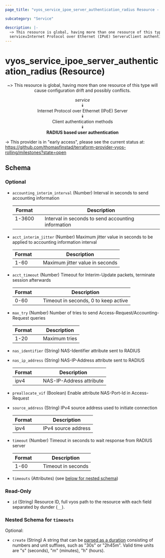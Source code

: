 ```yaml
---
page_title: "vyos_service_ipoe_server_authentication_radius Resource - vyos"

subcategory: "Service"

description: |- 
  ~> This resource is global, having more than one resource of this type will cause configuration drift and possibly conflicts.
  service⯯Internet Protocol over Ethernet (IPoE) Server⯯Client authentication methods⯯RADIUS based user authentication
---
```


# vyos_service_ipoe_server_authentication_radius (Resource)
<center>

~> This resource is global, having more than one resource of this type will cause configuration drift and possibly conflicts.

*service*  
⯯  
Internet Protocol over Ethernet (IPoE) Server  
⯯  
Client authentication methods  
⯯  
**RADIUS based user authentication**


</center>

-> This provider is in "early access", please see the current status at: https://github.com/thomasfinstad/terraform-provider-vyos-rolling/milestones?state=open

## Schema

### Optional

- `accounting_interim_interval` (Number) Interval in seconds to send accounting information

    |Format  &emsp;|Description                                         |
    |----------|------------------------------------------------------|
    |1-3600  &emsp;|Interval in seconds to send accounting information  |
- `acct_interim_jitter` (Number) Maximum jitter value in seconds to be applied to accounting information interval

    |Format  &emsp;|Description                      |
    |----------|-----------------------------------|
    |1-60    &emsp;|Maximum jitter value in seconds  |
- `acct_timeout` (Number) Timeout for Interim-Update packets, terminate session afterwards

    |Format  &emsp;|Description                           |
    |----------|----------------------------------------|
    |0-60    &emsp;|Timeout in seconds, 0 to keep active  |
- `max_try` (Number) Number of tries to send Access-Request/Accounting-Request queries

    |Format  &emsp;|Description    |
    |----------|-----------------|
    |1-20    &emsp;|Maximum tries  |
- `nas_identifier` (String) NAS-Identifier attribute sent to RADIUS
- `nas_ip_address` (String) NAS-IP-Address attribute sent to RADIUS

    |Format  &emsp;|Description               |
    |----------|----------------------------|
    |ipv4    &emsp;|NAS-IP-Address attribute  |
- `preallocate_vif` (Boolean) Enable attribute NAS-Port-Id in Access-Request
- `source_address` (String) IPv4 source address used to initiate connection

    |Format  &emsp;|Description          |
    |----------|-----------------------|
    |ipv4    &emsp;|IPv4 source address  |
- `timeout` (Number) Timeout in seconds to wait response from RADIUS server

    |Format  &emsp;|Description         |
    |----------|----------------------|
    |1-60    &emsp;|Timeout in seconds  |
- `timeouts` (Attributes) (see [below for nested schema](#nestedatt--timeouts))

### Read-Only

- `id` (String) Resource ID, full vyos path to the resource with each field separated by dunder (`__`).

<a id="nestedatt--timeouts"></a>
### Nested Schema for `timeouts`

Optional:

- `create` (String) A string that can be [parsed as a duration](https://pkg.go.dev/time#ParseDuration) consisting of numbers and unit suffixes, such as &#34;30s&#34; or &#34;2h45m&#34;. Valid time units are &#34;s&#34; (seconds), &#34;m&#34; (minutes), &#34;h&#34; (hours).  
